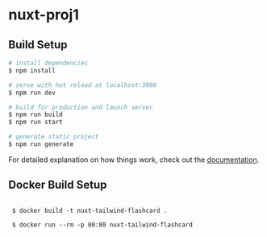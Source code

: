 # nuxt-proj1

## Build Setup

```bash
# install dependencies
$ npm install

# serve with hot reload at localhost:3000
$ npm run dev

# build for production and launch server
$ npm run build
$ npm run start

# generate static project
$ npm run generate
```

For detailed explanation on how things work, check out the [documentation](https://nuxtjs.org).

## Docker Build Setup

```

 $ docker build -t nuxt-tailwind-flashcard .
 
 $ docker run --rm -p 80:80 nuxt-tailwind-flashcard
```

